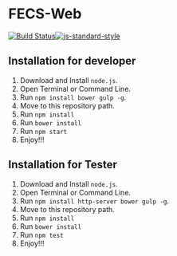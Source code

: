 FECS-Web
==========

[![Build Status](https://travis-ci.org/SixthFloor/FECS-Web.svg)](https://travis-ci.org/SixthFloor/FECS-Web)[![js-standard-style](https://img.shields.io/badge/code%20style-standard-brightgreen.svg?style=flat)](https://github.com/feross/standard)

## Installation for developer 
1. Download and Install `node.js`.
2. Open Terminal or Command Line.
3. Run `npm install bower gulp -g`.
4. Move to this repository path.
5. Run `npm install`
6. Run `bower install`
7. Run `npm start`
8. Enjoy!!!

## Installation for Tester
1. Download and Install `node.js`.
2. Open Terminal or Command Line.
3. Run `npm install http-server bower gulp -g`.
4. Move to this repository path.
5. Run `npm install`
6. Run `bower install`
7. Run `npm test`
8. Enjoy!!!